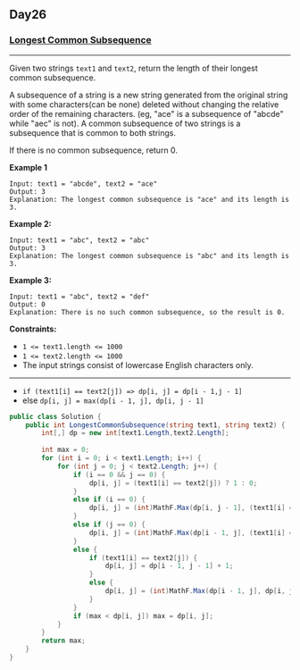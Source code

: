 ## Day26

### [Longest Common Subsequence](https://leetcode.com/explore/other/card/30-day-leetcoding-challenge/531/week-4/3311/)

---

Given two strings `text1` and `text2`, return the length of their longest common subsequence.

A subsequence of a string is a new string generated from the original string with some characters(can be none) deleted without changing the relative order of the remaining characters. (eg, "ace" is a subsequence of "abcde" while "aec" is not). A common subsequence of two strings is a subsequence that is common to both strings.

If there is no common subsequence, return 0.

**Example 1**

```
Input: text1 = "abcde", text2 = "ace" 
Output: 3  
Explanation: The longest common subsequence is "ace" and its length is 3.
```

**Example 2:**

```
Input: text1 = "abc", text2 = "abc"
Output: 3
Explanation: The longest common subsequence is "abc" and its length is 3.
```

**Example 3:**
```
Input: text1 = "abc", text2 = "def"
Output: 0
Explanation: There is no such common subsequence, so the result is 0.
```

**Constraints:**

- `1 <= text1.length <= 1000`
- `1 <= text2.length <= 1000`
- The input strings consist of lowercase English characters only.

---

- `if (text1[i] == text2[j]) => dp[i, j] = dp[i - 1,j - 1]`
- else `dp[i, j] = max(dp[i - 1, j], dp[i, j - 1]`

```cs
public class Solution {
    public int LongestCommonSubsequence(string text1, string text2) {
        int[,] dp = new int[text1.Length,text2.Length];
        
        int max = 0;     
        for (int i = 0; i < text1.Length; i++) {
            for (int j = 0; j < text2.Length; j++) {
                if (i == 0 && j == 0) {
                    dp[i, j] = (text1[i] == text2[j]) ? 1 : 0;
                }
                else if (i == 0) {
                    dp[i, j] = (int)MathF.Max(dp[i, j - 1], (text1[i] == text2[j]) ? 1 : 0);
                }
                else if (j == 0) {
                    dp[i, j] = (int)MathF.Max(dp[i - 1, j], (text1[i] == text2[j]) ? 1 : 0);
                } 
                else {
                    if (text1[i] == text2[j]) {
                        dp[i, j] = dp[i - 1, j - 1] + 1;
                    }
                    else {
                        dp[i, j] = (int)MathF.Max(dp[i - 1, j], dp[i, j - 1]);
                    }
                }
                if (max < dp[i, j]) max = dp[i, j];
            }
        }
        return max;
    }
}
```